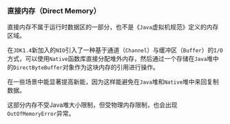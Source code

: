 ### 直接内存（Direct Memory）

直接内存不属于运行时数据区的一部分，也不是《`Java`虚拟机规范》定义的内存区域。

在`JDK1.4`新加入的`NIO`引入了一种基于通道（`Channel`）与缓冲区（`Buffer`）的`I/O`方式，可以使用`Native`函数库直接分配堆外内存，然后通过一个存储在`Java`堆中的`DirectByteBuffer`对象作为这块内存的引用进行操作。

在一些场景中能显著提高新能，因为这样能避免在`Java`堆和`Native`堆中来回复制数据。

这部分内存不受Java堆大小限制，但受物理内存限制，也会出现`OutOfMemoryError`异常。